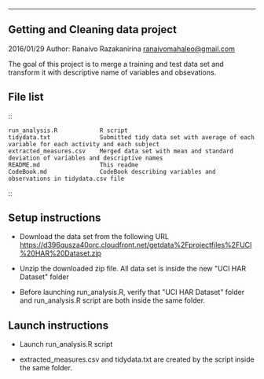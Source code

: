 
-----------
Getting and Cleaning data project
-----------

2016/01/29
Author: Ranaivo Razakanirina <ranaivomahaleo@gmail.com>


The goal of this project is to merge a training and test data set
and transform it with descriptive name of variables and obsevations.


File list
-----------
::

    run_analysis.R            R script 
    tidydata.txt              Submitted tidy data set with average of each variable for each activity and each subject
    extracted_measures.csv    Merged data set with mean and standard deviation of variables and descriptive names
    README.md                 This readme
    CodeBook.md               CodeBook describing variables and observations in tidydata.csv file

::

Setup instructions
-----------

- Download the data set from the following URL
https://d396qusza40orc.cloudfront.net/getdata%2Fprojectfiles%2FUCI%20HAR%20Dataset.zip

- Unzip the downloaded zip file. All data set is inside the new "UCI HAR Dataset" folder

- Before launching run_analysis.R, verify that "UCI HAR Dataset" folder and 
run_analysis.R script are both inside the same folder.


Launch instructions
-----------

- Launch run_analysis.R script

- extracted_measures.csv and tidydata.txt are created by the script inside the same folder.


